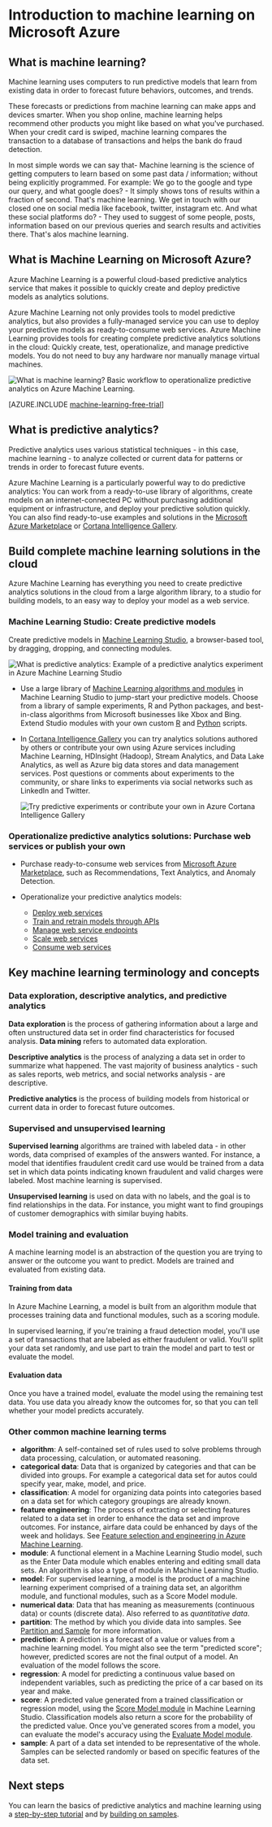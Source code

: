 <properties
    pageTitle="What is Machine Learning on Azure? | Microsoft Azure"
    description="Explains basic concepts of the fully-managed Machine Learning service, a cloud technology you can use to create, operationalize, and monetize solutions."
	keywords="what is machine learning,cloud technology,predictive,what is predictive analytics,operationalize"
	services="machine-learning"
    documentationCenter=""
    authors="cjgronlund"
    manager="paulettm"
    editor="cgronlun"/>

<tags
    ms.service="machine-learning"
    ms.workload="data-services"
    ms.tgt_pltfrm="na"
    ms.devlang="na"
    ms.topic="get-started-article"
    ms.date="04/28/2016"
    ms.author="cgronlun;tedway;olgali"/>


# Introduction to machine learning on Microsoft Azure

## What is machine learning?

Machine learning uses computers to run predictive models that learn from existing data in order to forecast future behaviors, outcomes, and trends.

These forecasts or predictions from machine learning can make apps and devices smarter. When you shop online, machine learning helps recommend other products you might like based on what you've purchased. When your credit card is swiped, machine learning compares the transaction to a database of transactions and helps the bank do fraud detection.

In most simple words we can say that-
Machine learning is the science of getting computers to learn based on some past data / information; without being explicitly programmed. 
For example: 
We go to the google and type our query, and what google does? - It simply shows tons of results within a fraction of second. That's machine learning. 
We get in touch with our closed one on social media like facebook, twitter, instagram etc. And what these social platforms do? - They used to suggest of some people, posts, information based on our previous queries and search results and activities there. That's alos machine learning.

## What is Machine Learning on Microsoft Azure?

Azure Machine Learning is a powerful cloud-based predictive analytics service that makes it possible to quickly create and deploy predictive models as analytics solutions.

Azure Machine Learning not only provides tools to model predictive analytics, but also provides a fully-managed service you can use to deploy your predictive models as ready-to-consume web services. Azure Machine Learning provides tools for creating complete predictive analytics solutions in the cloud: Quickly create, test, operationalize, and manage predictive models. You do not need to buy any hardware nor manually manage virtual machines.

![What is machine learning? Basic workflow to operationalize predictive analytics on Azure Machine Learning.](./media/machine-learning-what-is-machine-learning/machine-learning-service-parts-and-workflow.png)

[AZURE.INCLUDE [machine-learning-free-trial](../../includes/machine-learning-free-trial.md)]

## What is predictive analytics?

Predictive analytics uses various statistical techniques - in this case, machine learning - to analyze collected or current data for patterns or trends in order to forecast future events.

Azure Machine Learning is a particularly powerful way to do predictive analytics: You can work from a ready-to-use library of algorithms, create models on an internet-connected PC without purchasing additional equipment or infrastructure, and deploy your predictive solution quickly. You can also find ready-to-use examples and solutions in the [Microsoft Azure Marketplace](https://datamarket.azure.com/browse?query=machine+learning) or [Cortana Intelligence Gallery](http://gallery.cortanaintelligence.com/).

## Build complete machine learning solutions in the cloud

Azure Machine Learning has everything you need to create predictive analytics solutions in the cloud from a large algorithm library, to a studio for building models, to an easy way to deploy your model as a web service.

### Machine Learning Studio: Create predictive models

Create predictive models in [Machine Learning Studio](machine-learning-what-is-ml-studio.md), a browser-based tool, by dragging, dropping, and connecting modules.

![What is predictive analytics: Example of a predictive analytics experiment in Azure Machine Learning Studio](./media/machine-learning-what-is-machine-learning/azure-machine-learning-studio-predictive-score-experiment.png)

* Use a large library of [Machine Learning algorithms and modules](https://msdn.microsoft.com/library/azure/f5c746fd-dcea-4929-ba50-2a79c4c067d7) in Machine Learning Studio to jump-start your predictive models. Choose from a library of sample experiments, R and Python packages, and best-in-class algorithms from Microsoft businesses like Xbox and Bing. Extend Studio modules with your own custom  [R](machine-learning-r-quickstart.md) and [Python](machine-learning-execute-python-scripts.md) scripts.
* In [Cortana Intelligence Gallery](machine-learning-gallery-how-to-use-contribute-publish.md) you can try analytics solutions authored by others or contribute your own using Azure services including Machine Learning, HDInsight (Hadoop), Stream Analytics, and Data Lake Analytics, as well as Azure big data stores and data management services.  Post questions or comments about experiments to the community, or share links to experiments via social networks such as LinkedIn and Twitter.  

	![Try predictive experiments or contribute your own in Azure Cortana Intelligence Gallery](./media/machine-learning-what-is-machine-learning/machine-learning-cortana-intelligence-gallery.png)

### Operationalize predictive analytics solutions: Purchase web services or publish your own

* Purchase ready-to-consume web services from [Microsoft Azure Marketplace](https://datamarket.azure.com/browse?query=machine+learning), such as Recommendations, Text Analytics, and Anomaly Detection.

* Operationalize your predictive analytics models:
    * [Deploy web services](machine-learning-publish-a-machine-learning-web-service.md)
    * [Train and retrain models through APIs](machine-learning-retrain-models-programmatically.md)
    * [Manage web service endpoints](machine-learning-create-endpoint.md)
    * [Scale web services](machine-learning-scaling-endpoints.md)
    * [Consume web services](machine-learning-consume-web-services.md)

## Key machine learning terminology and concepts
### Data exploration, descriptive analytics, and predictive analytics

**Data exploration** is the process of gathering information about a large and often unstructured data set in order find characteristics for focused analysis. **Data mining** refers to automated data exploration.

**Descriptive analytics** is the process of analyzing a data set in order to summarize what happened. The vast majority of business analytics - such as sales reports, web metrics, and social networks analysis - are descriptive.

**Predictive analytics** is the process of building models from historical or current data in order to forecast future outcomes.


### Supervised and unsupervised learning
 **Supervised learning** algorithms are trained with labeled data - in other words, data comprised of examples of the answers wanted. For instance, a model that identifies fraudulent credit card use would be trained from a data set in which data points indicating known fraudulent and valid charges were labeled. Most machine learning is supervised.

 **Unsupervised learning** is used on data with no labels, and the goal is to find relationships in the data. For instance, you might want to find groupings of customer demographics with similar buying habits.

### Model training and evaluation
A machine learning model is an abstraction of the question you are trying to answer or the outcome you want to predict. Models are trained and evaluated from existing data.

#### Training from data
In Azure Machine Learning, a model is built from an algorithm module that processes training data and functional modules, such as a scoring module.

In supervised learning, if you're training a fraud detection model, you'll use a set of transactions that are labeled as either fraudulent or valid. You'll split your data set randomly, and use part to train the model and part to test or evaluate the model.

#### Evaluation data
Once you have a trained model, evaluate the model using the remaining test data. You use data you already know the outcomes for, so that you can tell whether your model predicts accurately.

### Other common machine learning terms

* **algorithm**: A self-contained set of rules used to solve problems through data processing, calculation, or automated reasoning.
* **categorical data**: Data that is organized by categories and that can be divided into groups. For example a categorical data set for autos could specify year, make, model, and price.
* **classification**: A model for organizing data points into categories based on a data set for which category groupings are already known.
* **feature engineering**: The process of extracting or selecting features related to a data set in order to enhance the data set and improve outcomes. For instance, airfare data could be enhanced by days of the week and holidays. See [Feature selection and engineering in Azure Machine Learning](machine-learning-feature-selection-and-engineering.md).
* **module**: A functional element in a Machine Learning Studio model, such as the Enter Data module which enables entering and editing small data sets. An algorithm is also a type of module in Machine Learning Studio.
* **model**: For supervised learning, a model is the product of a machine learning experiment comprised of a training data set, an algorithm module, and functional modules, such as a Score Model module.
* **numerical data**: Data that has meaning as measurements (continuous data) or counts (discrete data). Also referred to as *quantitative data*.
* **partition**: The method by which you divide data into samples. See [Partition and Sample](https://msdn.microsoft.com/library/azure/dn905960.aspx) for more information.
* **prediction**: A prediction is a forecast of a value or values from a machine learning model. You might also see the term "predicted score"; however, predicted scores are not the final output of a model. An evaluation of the model follows the score.
* **regression**: A model for predicting a continuous value based on independent variables, such as predicting the price of a car based on its year and make.
* **score**: A predicted value generated from a trained classification or regression model, using the [Score Model module](https://msdn.microsoft.com/library/azure/dn905995.aspx) in Machine Learning Studio. Classification models also return a score for the probability of the predicted value. Once you've generated scores from a model, you can evaluate the model's accuracy using the [Evaluate Model module](https://msdn.microsoft.com/library/azure/dn905915.aspx).
* **sample**: A part of a data set intended to be representative of the whole. Samples can be selected randomly or based on specific features of the data set.



## Next steps
You can learn the basics of predictive analytics and machine learning using a [step-by-step tutorial](machine-learning-create-experiment.md) and by [building on samples](machine-learning-sample-experiments.md).  


<!-- Module References -->
[learning-with-counts]: https://msdn.microsoft.com/library/azure/81c457af-f5c0-4b2d-922c-fdef2274413c/
